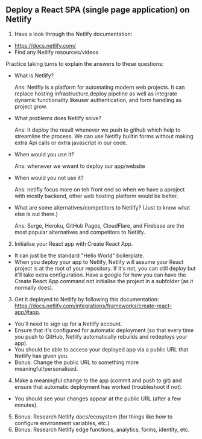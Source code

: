## Deploy a React SPA (single page application) on Netlify

1. Have a look through the Netlify documentation:
 - https://docs.netlify.com/
 - Find any Netlify resources/videos
 
Practice taking turns to explain the answers to these questions:
 - What is Netlify?

    Ans: Netifly is a platform for automating modern web projects. It can replace hosting infrastructure,deploy pipeline as well as integrate dynamic functionality likeuser authentication, and form handling as project grow.
 - What problems does Netlify solve?

    Ans: It deploy the result whenever we push to github which help to streamline the process. We can use Netifly builtin forms without making extra Api calls or extra javascript in our code. 
 - When would you use it?

    Ans: whenever we wwant to deploy our app/website
 - When would you not use it?
    
    Ans: netifly focus more on teh front end so when we have a aproject with mostly backend, other web hosting platform would be better. 
 - What are some alternatives/competitors to Netlify? (Just to know what else is out there.)

    Ans: Surge, Heroku, GitHub Pages, CloudFlare, and Firebase are the most popular alternatives and competitors to Netlify.

2. Initialise your React app with Create React App. 
 - It can just be the standard "Hello World" boilerplate.
 - When you deploy your app to Netlify, Netlify will assume your React project is at the root of your repository. If it's not, you can still deploy but it'll take extra configuration. Have a google for how you can have the Create React App command not initialise the project in a subfolder (as it normally does).

3. Get it deployed to Netlify by following this documentation: https://docs.netlify.com/integrations/frameworks/create-react-app/#app.
 - You'll need to sign up for a Netlify account.
 - Ensure that it's configured for automatic deployment (so that every time you push to GitHub, Netlify automatically rebuilds and redeploys your app).
 - You should be able to access your deployed app via a public URL that Netlify has given you.
 - Bonus: Change the public URL to something more meaningful/personalised.

4. Make a meaningful change to the app (commit and push to git) and ensure that automatic deployment has worked (troubleshoot if not).
 - You should see your changes appear at the public URL (after a few minutes).

5. Bonus: Research Netlify docs/ecosystem (for things like how to configure environment variables, etc.)
6. Bonus: Research Netlify edge functions, analytics, forms, identity, etc.
